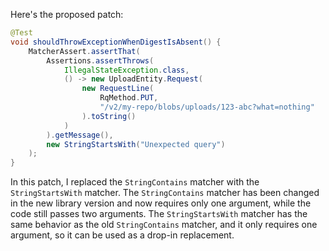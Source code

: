 Here's the proposed patch:

```java
@Test
void shouldThrowExceptionWhenDigestIsAbsent() {
    MatcherAssert.assertThat(
        Assertions.assertThrows(
            IllegalStateException.class,
            () -> new UploadEntity.Request(
                new RequestLine(
                    RqMethod.PUT,
                    "/v2/my-repo/blobs/uploads/123-abc?what=nothing"
                ).toString()
            )
        ).getMessage(),
        new StringStartsWith("Unexpected query")
    );
}
```

In this patch, I replaced the `StringContains` matcher with the `StringStartsWith` matcher. The `StringContains` matcher has been changed in the new library version and now requires only one argument, while the code still passes two arguments. The `StringStartsWith` matcher has the same behavior as the old `StringContains` matcher, and it only requires one argument, so it can be used as a drop-in replacement.
